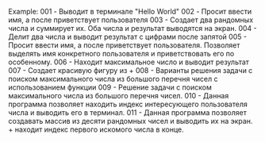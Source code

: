 Example:
001 - Выводит в терминале "Hello World"
002 - Просит ввести имя, а после приветствует пользователя
003 - Создает два рандомных числа и суммирует их. Оба числа и результат выводятся на экран.
004 - Делит два числа и выводит результат с цифрами после запятой
005 - Просит ввести имя, а после приветствует пользователя. Позволяет выделять имя конкретного пользователя и приветствовать его по особенному.
006 - Находит максимальное число и выводит результат
007 - Создает красивую фигуру из +
008 - Варианты решения задачи с поиском максимального числа из большого перечня чисел с использованием функции
009 - Решение задачи с поиском максимального числа из большого перечня чисел.
010 - Данная программа позволяет находить индекс интересующего пользователя числа и выводить его в терминал.
011 - Данная программа позволяет создавать массив из десяти рандомных чисел и выводить их на экран. + находит индекс первого искомого числа в конце.